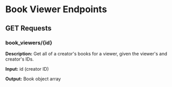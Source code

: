 # Book Viewer Endpoints

## GET Requests

### book_viewers/{id}

**Description:** Get all of a creator's books for a viewer, given the viewer's and creator's IDs.

**Input:** id (creator ID)

**Output:** Book object array
